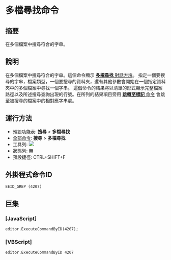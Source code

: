 # 多檔尋找命令

## 摘要

在多個檔案中搜尋符合的字串。

## 說明

在多個檔案中搜尋符合的字串。這個命令顯示
[**多檔尋找** 對話方塊](../../dlg/find_in_files/index)。
指定一個要搜尋的字串，檔案類型，一個要搜尋的資料夾，還有其他參數會開始在一個指定資料夾中的多個檔案中尋找一個字串。
這個命令的結果將以清單的形式顯示完整檔案路徑以及所述搜尋查詢出現的行號。在所列的結果項目旁用 [**跳轉至標記** 命令](../edit/tag_jump) 會跳至被搜尋的檔案中的相對應字串處。

## 運行方法

- 預設功能表: **搜尋** \> **多檔尋找**
- [全部命令](../tools/all_commands): **搜尋**
\> **多檔尋找**
- 工具列: ![](../../images/grep..png)
- 狀態列: 無
- 預設捷徑: CTRL+SHIFT+F

## 外掛程式命令ID

```
EEID_GREP (4207)
```

## 巨集

### \[JavaScript\]

```
editor.ExecuteCommandByID(4207);
```

### \[VBScript\]

```
editor.ExecuteCommandByID 4207
```
